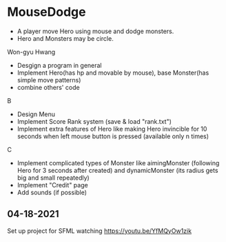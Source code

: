 # MouseDodge
- A player move Hero using mouse and dodge monsters.
- Hero and Monsters may be circle.

Won-gyu Hwang
- Desgign a program in general
- Implement Hero(has hp and movable by mouse), base Monster(has simple move patterns)
- combine others' code

B
- Design Menu
- Implement Score Rank system (save & load "rank.txt")
- Implement extra features of Hero like making Hero invincible for 10 seconds when left mouse button is pressed (available only n times)

C
- Implement complicated types of Monster like aimingMonster (following Hero for 3 seconds after created) and dynamicMonster (its radius gets big and small repeatedly)
- Implement "Credit" page
- Add sounds (if possible)

## 04-18-2021
Set up project for SFML watching https://youtu.be/YfMQyOw1zik